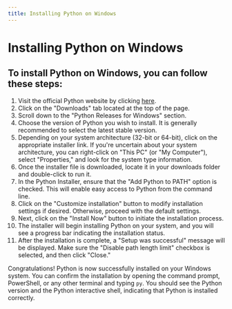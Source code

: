 ```yaml
---
title: Installing Python on Windows
---
```


# Installing Python on Windows

## To install Python on Windows, you can follow these steps:

1. Visit the official Python website by clicking [here](https://www.python.org/downloads).
2. Click on the "Downloads" tab located at the top of the page.
3. Scroll down to the "Python Releases for Windows" section.
4. Choose the version of Python you wish to install. It is generally recommended to select the latest stable version.
5. Depending on your system architecture (32-bit or 64-bit), click on the appropriate installer link. If you're uncertain about your system architecture, you can right-click on "This PC" (or "My Computer"), select "Properties," and look for the system type information.
6. Once the installer file is downloaded, locate it in your downloads folder and double-click to run it.
7. In the Python Installer, ensure that the "Add Python to PATH" option is checked. This will enable easy access to Python from the command line.
8. Click on the "Customize installation" button to modify installation settings if desired. Otherwise, proceed with the default settings.
9. Next, click on the "Install Now" button to initiate the installation process.
10. The installer will begin installing Python on your system, and you will see a progress bar indicating the installation status.
11. After the installation is complete, a "Setup was successful" message will be displayed. Make sure the "Disable path length limit" checkbox is selected, and then click "Close."

Congratulations! Python is now successfully installed on your Windows system. You can confirm the installation by opening the command prompt, PowerShell, or any other terminal and typing `py`. You should see the Python version and the Python interactive shell, indicating that Python is installed correctly.
